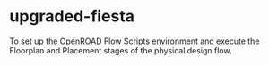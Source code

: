 # upgraded-fiesta
To set up the OpenROAD Flow Scripts environment and execute the Floorplan and Placement stages of the physical design flow.
